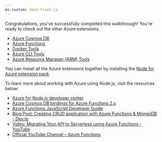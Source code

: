 ```yaml
---
ms.custom: devx-track-js
---
```


Congratulations, you've successfully completed this walkthrough! You're ready to check out the other Azure extensions.

* [Azure Cosmos DB](https://marketplace.visualstudio.com/items?itemName=ms-azuretools.vscode-cosmosdb)
* [Azure Functions](https://marketplace.visualstudio.com/items?itemName=ms-azuretools.vscode-azurefunctions)
* [Docker Tools](https://marketplace.visualstudio.com/items?itemName=ms-azuretools.vscode-docker)
* [Azure CLI Tools](https://marketplace.visualstudio.com/items?itemName=ms-vscode.azurecli)
* [Azure Resource Manager (ARM) Tools](https://marketplace.visualstudio.com/items?itemName=msazurermtools.azurerm-vscode-tools)

You can install all the Azure extensions together by installing the
[Node for Azure extension pack](https://marketplace.visualstudio.com/items?itemName=ms-vscode.vscode-node-azure-pack).

To learn more about working with Azure using Node.js, visit the resources below:

* [Azure for Node.js developer center](../index.yml).
* [Azure Cosmos DB bindings for Azure Functions 2.x](/azure/azure-functions/functions-bindings-cosmosdb-v2?tabs=javascript)
* [Azure Functions JavaScript Developer Guide](/azure/azure-functions/functions-reference-node)
* [Blog Post: Creating CRUD application with Azure Functions & MongoDB - Dev.to](https://dev.to/vidamrr/cosmos-db-crud-operations-using-azure-functions-4d27)
* [Video: Migrating Your API to Serverless using Azure Functions - YouTube](https://youtu.be/89WXgaY-NqY)
* [Official YouTube Channel – Azure Functions](https://www.youtube.com/channel/UCtUYj6As_XFkOooUFnsJbYg)
